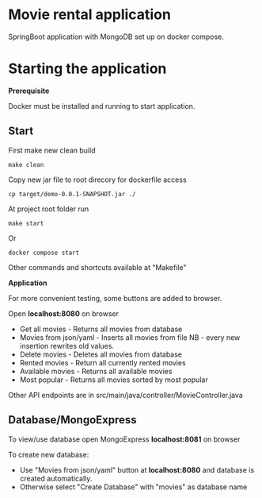 # Movie rental application
SpringBoot application with MongoDB set up on docker compose.

# Starting the application

**Prerequisite**

Docker must be installed and running to start application. 

## Start

First make new clean build

```
make clean
```
Copy new jar file to root direcory for dockerfile access

```
cp target/demo-0.0.1-SNAPSHOT.jar ./
```

At project root folder run 
```
make start
```
Or
```
docker compose start
```
Other commands and shortcuts available at "Makefile"

**Application**

For more convenient testing, some buttons are added to browser.

Open **localhost:8080** on browser

* Get all movies - Returns all movies from database
* Movies from json/yaml - Inserts all movies from file
NB - every new insertion rewrites old values.
* Delete movies - Deletes all movies from database
* Rented movies - Return all currently rented movies
* Available movies - Returns all available movies
* Most popular - Returns all movies sorted by most popular

Other API endpoints are in src/main/java/controller/MovieController.java

## Database/MongoExpress

To view/use database open MongoExpress **localhost:8081** on browser

To create new database: 
* Use "Movies from json/yaml" button at **localhost:8080** and database is created automatically. 
* Otherwise select "Create Database" with "movies" as database name
